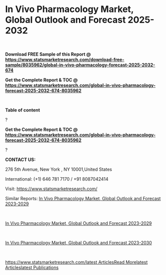 <h1>In Vivo Pharmacology Market, Global Outlook and Forecast 2025-2032</h1><br/><p><strong>Download FREE Sample of this Report @ <a href="https://www.statsmarketresearch.com/download-free-sample/8035962/global-in-vivo-pharmacology-forecast-2025-2032-674">https://www.statsmarketresearch.com/download-free-sample/8035962/global-in-vivo-pharmacology-forecast-2025-2032-674</a></strong></p>
 
 
 
 <div><b>Get the Complete Report & TOC @ <a href="https://www.statsmarketresearch.com/global-in-vivo-pharmacology-forecast-2025-2032-674-8035962">https://www.statsmarketresearch.com/global-in-vivo-pharmacology-forecast-2025-2032-674-8035962</a></b></div>
 
 
 
 <p><br />
 
 <b>Table of content</b></p>
 
 
 
 <p>? </p>
 
 
 
 <div><b>Get the Complete Report & TOC @ <a href="https://www.statsmarketresearch.com/global-in-vivo-pharmacology-forecast-2025-2032-674-8035962">https://www.statsmarketresearch.com/global-in-vivo-pharmacology-forecast-2025-2032-674-8035962</a></b></div>
 
 
 
 <p>? </p>
 
 
 
 <p><b>CONTACT US:</b><br />
 
 276 5th Avenue, New York , NY 10001,United States<br />
 
 International: (+1) 646 781 7170 / +91 8087042414<br />
 
 Visit: <a href="https://www.statsmarketresearch.com/">https://www.statsmarketresearch.com/</a><br />
 
 Similar Reports: <a href="https://www.statsmarketresearch.com/global-in-vivo-pharmacology-forecast-2025-2032-674-8035962">In Vivo Pharmacology Market, Global Outlook and Forecast 2023-2029</a><br />
 
 <br />
 
 <a href="https://www.statsmarketresearch.com/global-in-vivo-pharmacology-forecast-2025-2032-674-8035962">In Vivo Pharmacology Market, Global Outlook and Forecast 2023-2029</a><br />
 
 <br />
 
 <a href="https://www.statsmarketresearch.com/global-in-vivo-pharmacology-forecast-2025-2032-674-8035962">In Vivo Pharmacology Market, Global Outlook and Forecast 2023-2030</a><br />
 
 <br />
 
 <a href="https://gyeongbokgung.com">https://www.statsmarketresearch.com/</a><a href="https://hallyeomaritime.com">latest Articles</a><a href="https://jingwansa.com">Read More</a><a href="https://nguoiviet.jp/">latest Articles</a><a href="https://www.intelmarketresearch.com/">latest Publications</a></p>